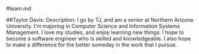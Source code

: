 #team.md

##Taylor Davis:
Description: I go by TJ, and am a senior at Northern Arizona University. I'm majoring in Computer Science and Information Systems Management. I love my studies, and enjoy learning new things. I hope to become a software engineer who is skilled and knowledgeable. I also hope to make a difference for the better someday in the work that I pursue. 

